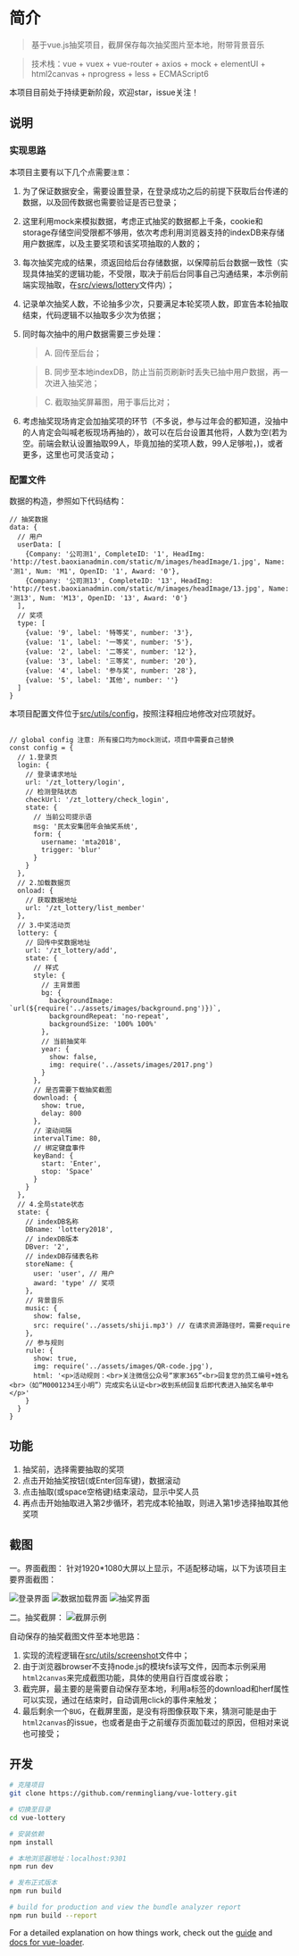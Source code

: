 # 简介

> 基于vue.js抽奖项目，截屏保存每次抽奖图片至本地，附带背景音乐

> 技术栈：vue + vuex + vue-router + axios + mock + elementUI + html2canvas + nprogress + less + ECMAScript6

本项目目前处于持续更新阶段，欢迎star，issue关注！

## 说明
### 实现思路
本项目主要有以下几个点需要`注意`：
1. 为了保证数据安全，需要设置登录，在登录成功之后的前提下获取后台传递的数据，以及回传数据也需要验证是否已登录；
2. 这里利用mock来模拟数据，考虑正式抽奖的数据都上千条，cookie和storage存储空间受限都不够用，依次考虑利用浏览器支持的indexDB来存储用户数据库，以及主要奖项和该奖项抽取的人数的；
3. 每次抽奖完成的结果，须返回给后台存储数据，以保障前后台数据一致性（实现具体抽奖的逻辑功能，不受限，取决于前后台同事自己沟通结果，本示例前端实现抽取，在[src/views/lottery](src/views/lottery.vue)文件内）；
4. 记录单次抽奖人数，不论抽多少次，只要满足本轮奖项人数，即宣告本轮抽取结束，代码逻辑不以抽取多少次为依据；
5. 同时每次抽中的用户数据需要三步处理：
    >A. 回传至后台；

    >B. 同步至本地indexDB，防止当前页刷新时丢失已抽中用户数据，再一次进入抽奖池；

    >C. 截取抽奖屏幕图，用于事后比对；
6. 考虑抽奖现场肯定会加抽奖项的环节（不多说，参与过年会的都知道，没抽中的人肯定会叫喊老板现场再抽的），故可以在后台设置其他将，人数为空(若为空。前端会默认设置抽取99人，毕竟加抽的奖项人数，99人足够啦，)，或者更多，这里也可灵活变动；

### 配置文件

数据的构造，参照如下代码结构：
```code
// 抽奖数据
data: {
  // 用户
  userData: [
    {Company: '公司测1', CompleteID: '1', HeadImg: 'http://test.baoxianadmin.com/static/m/images/headImage/1.jpg', Name: '测1', Num: 'M1', OpenID: '1', Award: '0'},
    {Company: '公司测13', CompleteID: '13', HeadImg: 'http://test.baoxianadmin.com/static/m/images/headImage/13.jpg', Name: '测13', Num: 'M13', OpenID: '13', Award: '0'}
  ],
  // 奖项
  type: [
    {value: '9', label: '特等奖', number: '3'},
    {value: '1', label: '一等奖', number: '5'},
    {value: '2', label: '二等奖', number: '12'},
    {value: '3', label: '三等奖', number: '20'},
    {value: '4', label: '参与奖', number: '28'},
    {value: '5', label: '其他', number: ''}
  ]
}
```

本项目配置文件位于[src/utils/config](src/utils/config.js)，按照注释相应地修改对应项就好。

```code

// global config 注意: 所有接口均为mock测试，项目中需要自己替换
const config = {
  // 1.登录页
  login: {
    // 登录请求地址
    url: '/zt_lottery/login',
    // 检测登陆状态
    checkUrl: '/zt_lottery/check_login',
    state: {
      // 当前公司提示语
      msg: '民太安集团年会抽奖系统',
      form: {
        username: 'mta2018',
        trigger: 'blur'
      }
    }
  },
  // 2.加载数据页
  onload: {
    // 获取数据地址
    url: '/zt_lottery/list_member'
  },
  // 3.中奖活动页
  lottery: {
    // 回传中奖数据地址
    url: '/zt_lottery/add',
    state: {
      // 样式
      style: {
        // 主背景图
        bg: {
          backgroundImage: `url(${require('../assets/images/background.png')})`,
          backgroundRepeat: 'no-repeat',
          backgroundSize: '100% 100%'
        },
        // 当前抽奖年
        year: {
          show: false,
          img: require('../assets/images/2017.png')
        }
      },
      // 是否需要下载抽奖截图
      download: {
        show: true,
        delay: 800
      },
      // 滚动间隔
      intervalTime: 80,
      // 绑定键盘事件
      keyBand: {
        start: 'Enter',
        stop: 'Space'
      }
    }
  },
  // 4.全局state状态
  state: {
    // indexDB名称
    DBname: 'lottery2018',
    // indexDB版本
    DBver: '2',
    // indexDB存储表名称
    storeName: {
      user: 'user', // 用户
      award: 'type' // 奖项
    },
    // 背景音乐
    music: {
      show: false,
      src: require('../assets/shiji.mp3') // 在请求资源路径时，需要require
    },
    // 参与规则
    rule: {
      show: true,
      img: require('../assets/images/QR-code.jpg'),
      html: '<p>活动规则：<br>关注微信公众号“家家365”<br>回复您的员工编号+姓名<br>（如“M0001234王小明”）完成实名认证<br>收到系统回复后即代表进入抽奖名单中</p>'
    }
  }
}
```

## 功能
1. 抽奖前，选择需要抽取的奖项
2. 点击开始抽奖按钮(或Enter回车键)，数据滚动
3. 点击抽取(或space空格键)结束滚动，显示中奖人员
4. 再点击开始抽取进入第2步循环，若完成本轮抽取，则进入第1步选择抽取其他奖项

## 截图
一。界面截图：
针对1920*1080大屏以上显示，不适配移动端，以下为该项目主要界面截图：

![登录界面](screenshot/1.png)
![数据加载界面](screenshot/2.png)
![抽奖界面](screenshot/3.gif)

二。抽奖截屏：
![截屏示例](screenshot/4.gif)

自动保存的抽奖截图文件至本地思路：
1. 实现的流程逻辑在[src/utils/screenshot](src/utils/screenshot.js)文件中；
2. 由于浏览器browser不支持node.js的模块fs读写文件，因而本示例采用`html2canvas`来完成截图功能，具体的使用自行百度或谷歌；
3. 截完屏，最主要的是需要自动保存至本地，利用a标签的download和herf属性可以实现，通过在结束时，自动调用click的事件来触发；
4. 最后剩余一个`BUG`，在截屏里面，是没有将图像获取下来，猜测可能是由于`html2canvas`的issue，也或者是由于之前缓存页面加载过的原因，但相对来说也可接受；

## 开发

``` bash
# 克隆项目
git clone https://github.com/renmingliang/vue-lottery.git

# 切换至目录
cd vue-lottery

# 安装依赖
npm install

# 本地浏览器地址：localhost:9301
npm run dev

# 发布正式版本
npm run build

# build for production and view the bundle analyzer report
npm run build --report
```

For a detailed explanation on how things work, check out the [guide](http://vuejs-templates.github.io/webpack/) and [docs for vue-loader](http://vuejs.github.io/vue-loader).

